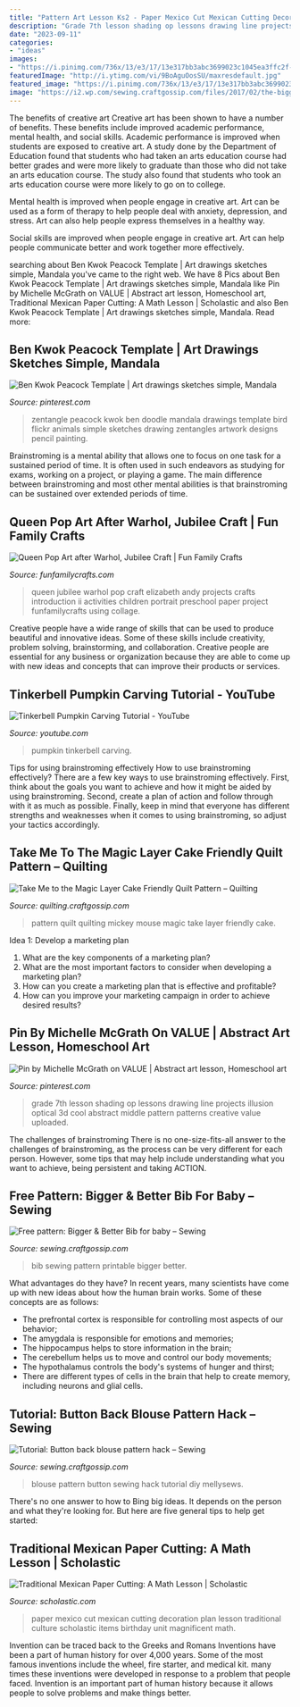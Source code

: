 ```yaml
---
title: "Pattern Art Lesson Ks2 - Paper Mexico Cut Mexican Cutting Decoration Plan Lesson Traditional Culture Scholastic Items Birthday Unit Magnificent Math"
description: "Grade 7th lesson shading op lessons drawing line projects illusion optical 3d cool abstract middle pattern patterns creative value uploaded"
date: "2023-09-11"
categories:
- "ideas"
images:
- "https://i.pinimg.com/736x/13/e3/17/13e317bb3abc3699023c1045ea3ffc2f--th-grade-art-grade-.jpg"
featuredImage: "http://i.ytimg.com/vi/9BoAguOosSU/maxresdefault.jpg"
featured_image: "https://i.pinimg.com/736x/13/e3/17/13e317bb3abc3699023c1045ea3ffc2f--th-grade-art-grade-.jpg"
image: "https://i2.wp.com/sewing.craftgossip.com/files/2017/02/the-bigger-and-better-bib-pattern-printable.jpg?fit=600%2C900"
---
```



The benefits of creative art
Creative art has been shown to have a number of benefits. These benefits include improved academic performance, mental health, and social skills.
Academic performance is improved when students are exposed to creative art. A study done by the Department of Education found that students who had taken an arts education course had better grades and were more likely to graduate than those who did not take an arts education course. The study also found that students who took an arts education course were more likely to go on to college.

Mental health is improved when people engage in creative art. Art can be used as a form of therapy to help people deal with anxiety, depression, and stress. Art can also help people express themselves in a healthy way.

Social skills are improved when people engage in creative art. Art can help people communicate better and work together more effectively.

	

		
searching about Ben Kwok Peacock Template | Art drawings sketches simple, Mandala you've came to the right web. We have 8 Pics about Ben Kwok Peacock Template | Art drawings sketches simple, Mandala like Pin by Michelle McGrath on VALUE | Abstract art lesson, Homeschool art, Traditional Mexican Paper Cutting: A Math Lesson | Scholastic and also Ben Kwok Peacock Template | Art drawings sketches simple, Mandala. Read more:
		
    
## Ben Kwok Peacock Template | Art Drawings Sketches Simple, Mandala

<img loading=lazy src="https://i.pinimg.com/736x/0b/f6/5b/0bf65b25a10b44fef8dc0bd31acae851--doodle-art-zentangle.jpg" onerror="this.onerror=null;this.src='https://tse1.mm.bing.net/th?id=OIP.t1WXxFa7zYhT2J22UN4d-gDIEs&amp;pid=15.1';" alt="Ben Kwok Peacock Template | Art drawings sketches simple, Mandala">

_Source: pinterest.com_

>zentangle peacock kwok ben doodle mandala drawings template bird flickr animals simple sketches drawing zentangles artwork designs pencil painting. 

	

Brainstroming is a mental ability that allows one to focus on one task for a sustained period of time. It is often used in such endeavors as studying for exams, working on a project, or playing a game. The main difference between brainstroming and most other mental abilities is that brainstroming can be sustained over extended periods of time.

    
## Queen Pop Art After Warhol, Jubilee Craft | Fun Family Crafts

<img loading=lazy src="https://funfamilycrafts.com/wp-content/uploads/2012/05/smudge-on-paint-400x602.jpg" onerror="this.onerror=null;this.src='https://tse2.mm.bing.net/th?id=OIP.KIB8wk_hARatwXafgqrC-wHaLJ&amp;pid=15.1';" alt="Queen Pop Art after Warhol, Jubilee Craft | Fun Family Crafts">

_Source: funfamilycrafts.com_

>queen jubilee warhol pop craft elizabeth andy projects crafts introduction ii activities children portrait preschool paper project funfamilycrafts using collage. 

	

Creative people have a wide range of skills that can be used to produce beautiful and innovative ideas. Some of these skills include creativity, problem solving, brainstorming, and collaboration. Creative people are essential for any business or organization because they are able to come up with new ideas and concepts that can improve their products or services.

    
## Tinkerbell Pumpkin Carving Tutorial - YouTube

<img loading=lazy src="http://i.ytimg.com/vi/9BoAguOosSU/maxresdefault.jpg" onerror="this.onerror=null;this.src='https://tse3.mm.bing.net/th?id=OIP.riQwJPhWqg7POCBnIIko8AHaEK&amp;pid=15.1';" alt="Tinkerbell Pumpkin Carving Tutorial - YouTube">

_Source: youtube.com_

>pumpkin tinkerbell carving. 

	

Tips for using brainstroming effectively
How to use brainstroming effectively?
There are a few key ways to use brainstroming effectively. First, think about the goals you want to achieve and how it might be aided by using brainstroming. Second, create a plan of action and follow through with it as much as possible. Finally, keep in mind that everyone has different strengths and weaknesses when it comes to using brainstroming, so adjust your tactics accordingly.

    
## Take Me To The Magic Layer Cake Friendly Quilt Pattern – Quilting

<img loading=lazy src="https://i1.wp.com/quilting.craftgossip.com/files/2020/05/mickey-mouse-quilting-tutorial-free-pattern-block.jpg?fit=600%2C800&amp;ssl=1" onerror="this.onerror=null;this.src='https://tse3.mm.bing.net/th?id=OIP.f5-1ko-Er-2l4awESQDh6wHaJ4&amp;pid=15.1';" alt="Take Me to the Magic Layer Cake Friendly Quilt Pattern – Quilting">

_Source: quilting.craftgossip.com_

>pattern quilt quilting mickey mouse magic take layer friendly cake. 

	

Idea 1: Develop a marketing plan
1. What are the key components of a marketing plan? 
2. What are the most important factors to consider when developing a marketing plan? 
3. How can you create a marketing plan that is effective and profitable? 
4. How can you improve your marketing campaign in order to achieve desired results?

    
## Pin By Michelle McGrath On VALUE | Abstract Art Lesson, Homeschool Art

<img loading=lazy src="https://i.pinimg.com/736x/13/e3/17/13e317bb3abc3699023c1045ea3ffc2f--th-grade-art-grade-.jpg" onerror="this.onerror=null;this.src='https://tse1.mm.bing.net/th?id=OIP.RaAk2nEZChJWZ8IBoyBzFQHaFW&amp;pid=15.1';" alt="Pin by Michelle McGrath on VALUE | Abstract art lesson, Homeschool art">

_Source: pinterest.com_

>grade 7th lesson shading op lessons drawing line projects illusion optical 3d cool abstract middle pattern patterns creative value uploaded. 

	

The challenges of brainstroming
There is no one-size-fits-all answer to the challenges of brainstroming, as the process can be very different for each person. However, some tips that may help include understanding what you want to achieve, being persistent and taking ACTION.

    
## Free Pattern: Bigger &amp; Better Bib For Baby – Sewing

<img loading=lazy src="https://i2.wp.com/sewing.craftgossip.com/files/2017/02/the-bigger-and-better-bib-pattern-printable.jpg?fit=600%2C900" onerror="this.onerror=null;this.src='https://tse3.mm.bing.net/th?id=OIP.Em_uqlDXF5V0Ta0INbStRAHaLH&amp;pid=15.1';" alt="Free pattern: Bigger &amp; Better Bib for baby – Sewing">

_Source: sewing.craftgossip.com_

>bib sewing pattern printable bigger better. 

	

What advantages do they have?
In recent years, many scientists have come up with new ideas about how the human brain works. Some of these concepts are as follows: 
- The prefrontal cortex is responsible for controlling most aspects of our behavior; 
- The amygdala is responsible for emotions and memories; 
- The hippocampus helps to store information in the brain; 
- The cerebellum helps us to move and control our body movements; 
- The hypothalamus controls the body's systems of hunger and thirst; 
- There are different types of cells in the brain that help to create memory, including neurons and glial cells.

    
## Tutorial: Button Back Blouse Pattern Hack – Sewing

<img loading=lazy src="https://i0.wp.com/sewing.craftgossip.com/files/2015/02/buttonback.jpg?fit=600%2C900&amp;ssl=1" onerror="this.onerror=null;this.src='https://tse3.mm.bing.net/th?id=OIP.ZqBBOPd0lKeoonnAv2RI1gHaLH&amp;pid=15.1';" alt="Tutorial: Button back blouse pattern hack – Sewing">

_Source: sewing.craftgossip.com_

>blouse pattern button sewing hack tutorial diy mellysews. 

	

There's no one answer to how to Bing big ideas. It depends on the person and what they're looking for. But here are five general tips to help get started: 

    
## Traditional Mexican Paper Cutting: A Math Lesson | Scholastic

<img loading=lazy src="http://www.scholastic.com/content/dam/teachers/lesson-plans/2016-2017/traditional-mexican-paper-cutting-lesson-plan-16-9.jpg" onerror="this.onerror=null;this.src='https://tse4.mm.bing.net/th?id=OIP.hxZKoxgHwrXM8G2ZPqVdkAHaEK&amp;pid=15.1';" alt="Traditional Mexican Paper Cutting: A Math Lesson | Scholastic">

_Source: scholastic.com_

>paper mexico cut mexican cutting decoration plan lesson traditional culture scholastic items birthday unit magnificent math. 

	

Invention can be traced back to the Greeks and Romans
Inventions have been a part of human history for over 4,000 years. Some of the most famous inventions include the wheel, fire starter, and medical kit. many times these inventions were developed in response to a problem that people faced. Invention is an important part of human history because it allows people to solve problems and make things better.


